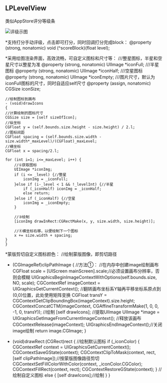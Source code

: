 ## LPLevelView
类似AppStore评分等级条

![评级示图](http://f.picphotos.baidu.com/album/s%3D900%3Bq%3D90/sign=6c73e249f403738dda4a00228320c16c/3801213fb80e7bec81959e082d2eb9389a506b88.jpg)

*支持打分手动评级，点击即可打分，同时回调打分完成block：
    @property (strong, nonatomic) void (^scoreBlock)(float level);
    
*采用绘图渲染界面，高效流畅，可自定义图标和尺寸等：
    ///整星图标，半星和空星尺寸以整星为准
    @property (strong, nonatomic) UIImage *iconFull;
    ///半星图标
    @property (strong, nonatomic) UIImage *iconHalf;
    ///空星图标
    @property (strong, nonatomic) UIImage *iconEmpty;
    ///图片尺寸，默认为iconFull图标的尺寸，同时自适应self尺寸
    @property (assign, nonatomic) CGSize iconSize;
    
    //绘制图标到画布
    - (void)drawIcons
    {
    //计算绘制的图标尺寸
    CGSize size = [self sizeOfIcon];
    //纵坐标
    CGFloat y = (self.bounds.size.height - size.height) / 2.l;
    //图标间距
    CGFloat spacing = (self.bounds.size.width - size.width*_maxLevel)/(CGFloat)_maxLevel;
    //横坐标
    CGFloat x = spacing/2.l;
    
    for (int i=1; i<=_maxLevel; i++) {
        //①获取图标
        UIImage *iconImg;
        if (i <= _level) {//整星
            iconImg = _iconFull;
        }else if (i-_level < 1 && !_levelInt) {//半星
            if (_iconHalf) iconImg = _iconHalf;
            else return;
        }else if (_iconHalf) {//空星
            iconImg = _iconEmpty;
        }
        
        //③绘制
        [iconImg drawInRect:CGRectMake(x, y, size.width, size.height)];
        
        //④横坐标右移，以便绘制下一个图标
        x += size.width + spacing;
    }
    }

*蒙版剪切自定义图标颜色：
    //绘制蒙版图像，即剪切路径
- (CGImageRef)clipPathImage
{
    //方法①：
    //在内存中创建image绘制画布
    CGFloat scale = [UIScreen mainScreen].scale;//必须设置画布分辨率，否则会模糊
    UIGraphicsBeginImageContextWithOptions(self.bounds.size, NO, scale);
    CGContextRef imageContext = UIGraphicsGetCurrentContext();
    //翻转画布坐标系Y轴再平移坐标系原点到(0,0)位置，此处使用矩阵变换
    CGFloat transY = CGContextGetClipBoundingBox(imageContext).size.height;
    CGContextConcatCTM(imageContext, CGAffineTransformMake(1, 0, 0, -1, 0, transY));
    //绘制
    [self drawIcons];
    //提取UIImage
    UIImage *image = UIGraphicsGetImageFromCurrentImageContext();
    //释放该画布
    CGContextRelease(imageContext);
    UIGraphicsEndImageContext();//关闭image绘制
    return image.CGImage;
}

- (void)drawRect:(CGRect)rect
{
    //绘制默认图标
    if (_iconColor) {
        CGContextRef context = UIGraphicsGetCurrentContext();
        CGContextSaveGState(context);
        CGContextClipToMask(context, rect, [self clipPathImage]);//按蒙版图像路径剪切
        CGContextSetFillColorWithColor(context, _iconColor.CGColor);
        CGContextFillRect(context, rect);
        CGContextRestoreGState(context);
    }
    //绘制自定义图标
    else {
        [self drawIcons];//绘制
    }
}
